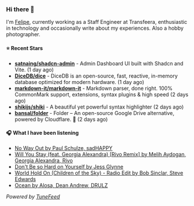 ### Hi there 👋

I'm [Felipe](https://felipevm.com), currently working as a Staff Engineer at Transfeera, enthusiastic in technology and occasionally write about my experiences. Also a hobby photographer.

#### ⭐ Recent Stars
- **[satnaing/shadcn-admin](https://github.com/satnaing/shadcn-admin)** - Admin Dashboard UI built with Shadcn and Vite. (1 day ago)
- **[DiceDB/dice](https://github.com/DiceDB/dice)** - DiceDB is an open-source, fast, reactive, in-memory database optimized for modern hardware. (1 day ago)
- **[markdown-it/markdown-it](https://github.com/markdown-it/markdown-it)** - Markdown parser, done right. 100% CommonMark support, extensions, syntax plugins &amp; high speed (2 days ago)
- **[shikijs/shiki](https://github.com/shikijs/shiki)** - A beautiful yet powerful syntax highlighter (2 days ago)
- **[bansal/folder](https://github.com/bansal/folder)** - Folder – An open-source Google Drive alternative, powered by Cloudflare. 🚀 (2 days ago)

#### 🎧 What I have been listening
- [No Way Out by Paul Schulze, sadHAPPY](https://open.spotify.com/track/4OoPS9qN7qDv4tqaMb3ScP)
- [Will You Stay (feat. Georgia Alexandra) [Rivo Remix] by Melih Aydogan, Georgia Alexandra, Rivo](https://open.spotify.com/track/1ci4AVXae9NcTgsMNa3tub)
- [Don&#39;t Be so Hard on Yourself by Jess Glynne](https://open.spotify.com/track/0sUyqewVzwv0e5tK3hS6vJ)
- [World Hold On (Children of the Sky) - Radio Edit by Bob Sinclar, Steve Edwards](https://open.spotify.com/track/3HGwI9qwq5XqBDeZBV3zti)
- [Ocean by Alosa, Dean Andrew, DRULZ](https://open.spotify.com/track/5C1UnKFkRgS5lU5pVDIJdZ)

_Powered by [TuneFeed](https://tunefeed.app?ref=github.com)_
